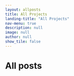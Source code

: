 ```yaml
---
layout: allposts
title: All Projects
landing-title: "All Projects"
nav-menu: true
description: null
image: null
author: null
show_tile: false
---
```


<h1>All posts</h1>
